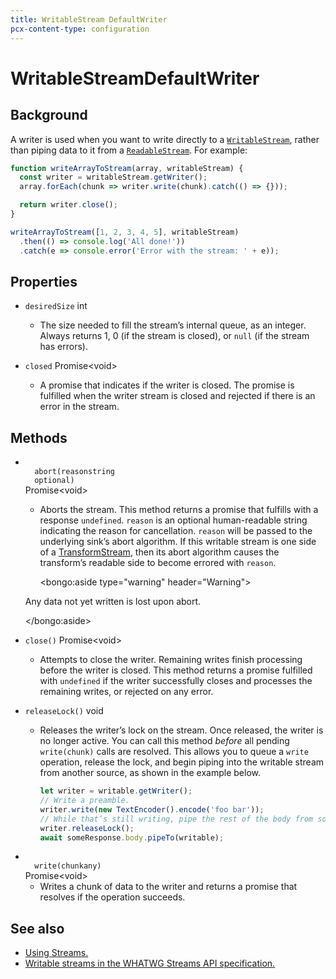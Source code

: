 ```yaml
---
title: WritableStream DefaultWriter
pcx-content-type: configuration
---
```


<!-- The space in the title was introduced to create a pleasing line-break in the title in the sidebar. -->

# WritableStreamDefaultWriter

## Background

A writer is used when you want to write directly to a [`WritableStream`](/runtime-apis/streams/writablestream), rather than piping data to it from a [`ReadableStream`](/runtime-apis/streams/readablestream). For example:

```js
function writeArrayToStream(array, writableStream) {
  const writer = writableStream.getWriter();
  array.forEach(chunk => writer.write(chunk).catch(() => {}));

  return writer.close();
}

writeArrayToStream([1, 2, 3, 4, 5], writableStream)
  .then(() => console.log('All done!'))
  .catch(e => console.error('Error with the stream: ' + e));
```

## Properties

<Definitions>

- `desiredSize` <Type>int</Type>

  - The size needed to fill the stream’s internal queue, as an integer. Always returns 1, 0 (if the stream is closed), or `null` (if the stream has errors).

- `closed` <Type>Promise&lt;void></Type>

  - A promise that indicates if the writer is closed. The promise is fulfilled when the writer stream is closed and rejected if there is an error in the stream.

</Definitions>

## Methods

<Definitions>

- <Code>
    abort(reason<ParamType>string</ParamType>
    <PropMeta>optional</PropMeta>)
  </Code> <Type>Promise&lt;void></Type>

  - Aborts the stream. This method returns a promise that fulfills with a response `undefined`. `reason` is an optional human-readable string indicating the reason for cancellation. `reason` will be passed to the underlying sink’s abort algorithm. If this writable stream is one side of a [TransformStream](/runtime-apis/streams/transformstream), then its abort algorithm causes the transform’s readable side to become errored with `reason`.

    <bongo:aside type="warning" header="Warning">

  Any data not yet written is lost upon abort.

    </bongo:aside>

- `close()` <Type>Promise&lt;void></Type>

  - Attempts to close the writer. Remaining writes finish processing before the writer is closed. This method returns a promise fulfilled with `undefined` if the writer successfully closes and processes the remaining writes, or rejected on any error.

- `releaseLock()` <Type>void</Type>

  - Releases the writer’s lock on the stream. Once released, the writer is no longer active. You can call this method _before_ all pending `write(chunk)` calls are resolved. This allows you to queue a `write` operation, release the lock, and begin piping into the writable stream from another source, as shown in the example below.

    ```js
    let writer = writable.getWriter();
    // Write a preamble.
    writer.write(new TextEncoder().encode('foo bar'));
    // While that’s still writing, pipe the rest of the body from somewhere else.
    writer.releaseLock();
    await someResponse.body.pipeTo(writable);
    ```

- <Code>
    write(chunk<ParamType>any</ParamType>)
  </Code> <Type>Promise&lt;void></Type>

  - Writes a chunk of data to the writer and returns a promise that resolves if the operation succeeds.

</Definitions>

## See also

- [Using Streams.](/learning/using-streams)
- [Writable streams in the WHATWG Streams API specification.](https://streams.spec.whatwg.org/#ws-model)
